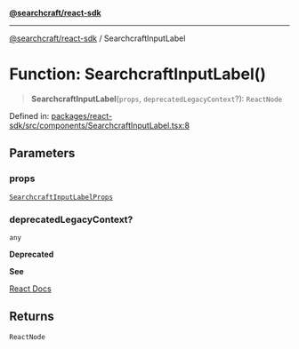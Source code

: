 [**@searchcraft/react-sdk**](../README.md)

***

[@searchcraft/react-sdk](../globals.md) / SearchcraftInputLabel

# Function: SearchcraftInputLabel()

> **SearchcraftInputLabel**(`props`, `deprecatedLegacyContext`?): `ReactNode`

Defined in: [packages/react-sdk/src/components/SearchcraftInputLabel.tsx:8](https://bitbucket.org/madebychalk/searchcraft-javascript-sdks/src/13d0fd25669057ec4d2ef62d1e5c7048e667a0f0/packages/react-sdk/src/components/SearchcraftInputLabel.tsx#lines-8)

## Parameters

### props

[`SearchcraftInputLabelProps`](../interfaces/SearchcraftInputLabelProps.md)

### deprecatedLegacyContext?

`any`

**Deprecated**

**See**

[React Docs](https://legacy.reactjs.org/docs/legacy-context.html#referencing-context-in-lifecycle-methods)

## Returns

`ReactNode`
